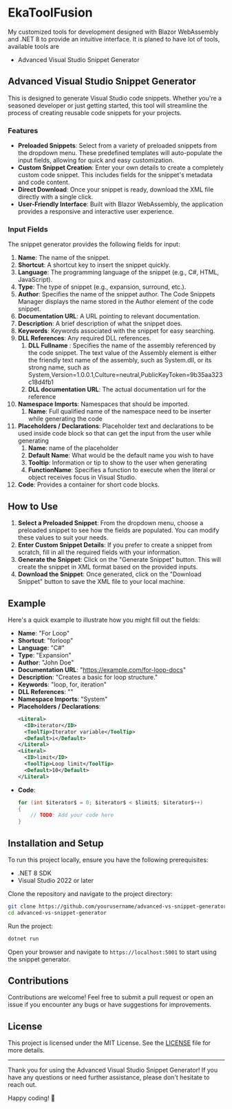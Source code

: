 # EkaToolFusion
My customized tools for development designed with Blazor WebAssembly and .NET 8 to provide an intuitive interface. It is planed to have lot of tools, available tools are

- Advanced Visual Studio Snippet Generator

## Advanced Visual Studio Snippet Generator

This is designed to generate Visual Studio code snippets. Whether you're a seasoned developer or just getting started, this tool will streamline the process of creating reusable code snippets for your projects.

### Features

- **Preloaded Snippets**: Select from a variety of preloaded snippets from the dropdown menu. These predefined templates will auto-populate the input fields, allowing for quick and easy customization.
- **Custom Snippet Creation**: Enter your own details to create a completely custom code snippet. This includes fields for the snippet's metadata and code content.
- **Direct Download**: Once your snippet is ready, download the XML file directly with a single click.
- **User-Friendly Interface**: Built with Blazor WebAssembly, the application provides a responsive and interactive user experience.

### Input Fields

The snippet generator provides the following fields for input:

1. **Name**: The name of the snippet.
2. **Shortcut**: A shortcut key to insert the snippet quickly.
3. **Language**: The programming language of the snippet (e.g., C#, HTML, JavaScript).
4. **Type**: The type of snippet (e.g., expansion, surround, etc.).
5. **Author**: Specifies the name of the snippet author. The Code Snippets Manager displays the name stored in the Author element of the code snippet.
6. **Documentation URL**: A URL pointing to relevant documentation.
7. **Description**: A brief description of what the snippet does.
8. **Keywords**: Keywords associated with the snippet for easy searching.
9. **DLL References**: Any required DLL references.
   1.  **DLL Fullname** : Specifies the name of the assembly referenced by the code snippet. The text value of the Assembly element is either the friendly text name of the assembly, such as System.dll, or its strong name, such as System,Version=1.0.0.1,Culture=neutral,PublicKeyToken=9b35aa323c18d4fb1
   2.  **DLL documentation URL**: The actual documentation url for the reference
10. **Namespace Imports**: Namespaces that should be imported.
    1.  **Name**: Full qualified name of the namespace need to be inserter while generating the code
11. **Placeholders / Declarations**: Placeholder text and declarations to be used inside code block so that can get the input from the user while generating
    1.  **Name**: name of the placeholder
    2.  **Default Name**: What would be the default name you wish to have
    3.  **Tooltip**: Information or tip to show to the user when generating
    4.  **FunctionName**: Specifies a function to execute when the literal or object receives focus in Visual Studio.
12. **Code**: Provides a container for short code blocks.

## How to Use

1. **Select a Preloaded Snippet**: From the dropdown menu, choose a preloaded snippet to see how the fields are populated. You can modify these values to suit your needs.
2. **Enter Custom Snippet Details**: If you prefer to create a snippet from scratch, fill in all the required fields with your information.
3. **Generate the Snippet**: Click on the "Generate Snippet" button. This will create the snippet in XML format based on the provided inputs.
4. **Download the Snippet**: Once generated, click on the "Download Snippet" button to save the XML file to your local machine.

## Example

Here's a quick example to illustrate how you might fill out the fields:

- **Name**: "For Loop"
- **Shortcut**: "forloop"
- **Language**: "C#"
- **Type**: "Expansion"
- **Author**: "John Doe"
- **Documentation URL**: "https://example.com/for-loop-docs"
- **Description**: "Creates a basic for loop structure."
- **Keywords**: "loop, for, iteration"
- **DLL References**: ""
- **Namespace Imports**: "System"
- **Placeholders / Declarations**:
  ```xml
  <Literal>
    <ID>iterator</ID>
    <ToolTip>Iterator variable</ToolTip>
    <Default>i</Default>
  </Literal>
  <Literal>
    <ID>limit</ID>
    <ToolTip>Loop limit</ToolTip>
    <Default>10</Default>
  </Literal>
  ```
- **Code**:
  ```csharp
  for (int $iterator$ = 0; $iterator$ < $limit$; $iterator$++)
  {
      // TODO: Add your code here
  }
  ```

## Installation and Setup

To run this project locally, ensure you have the following prerequisites:

- .NET 8 SDK
- Visual Studio 2022 or later

Clone the repository and navigate to the project directory:

```sh
git clone https://github.com/yourusername/advanced-vs-snippet-generator.git
cd advanced-vs-snippet-generator
```

Run the project:

```sh
dotnet run
```

Open your browser and navigate to `https://localhost:5001` to start using the snippet generator.

## Contributions

Contributions are welcome! Feel free to submit a pull request or open an issue if you encounter any bugs or have suggestions for improvements.

## License

This project is licensed under the MIT License. See the [LICENSE](LICENSE) file for more details.

---

Thank you for using the Advanced Visual Studio Snippet Generator! If you have any questions or need further assistance, please don't hesitate to reach out.

Happy coding! 🚀
